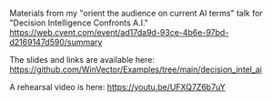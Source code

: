 Materials from my "orient the audience on current AI terms" talk for "Decision Intelligence Confronts A.I." https://web.cvent.com/event/ad17da9d-93ce-4b6e-97bd-d2169147d590/summary

The slides and links are available here: https://github.com/WinVector/Examples/tree/main/decision_intel_ai

A rehearsal video is here: https://youtu.be/UFXQ7Z6b7uY


